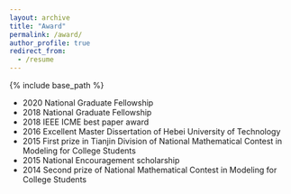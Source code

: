 ```yaml
---
layout: archive
title: "Award"
permalink: /award/
author_profile: true
redirect_from:
  - /resume
---
```


{% include base_path %}

* 2020 National Graduate Fellowship
* 2018 National Graduate Fellowship
* 2018 IEEE ICME best paper award
* 2016 Excellent Master Dissertation of Hebei University of Technology
* 2015 First prize in Tianjin Division of National Mathematical Contest in Modeling for College Students
* 2015 National Encouragement scholarship
* 2014 Second prize of National Mathematical Contest in Modeling for College Students